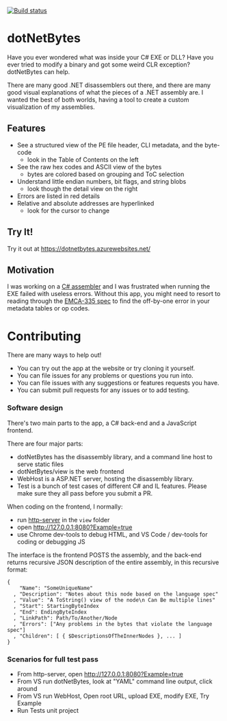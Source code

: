 [![Build status](https://ci.appveyor.com/api/projects/status/4ejfir3fhv80rhjv/branch/master?svg=true)](https://ci.appveyor.com/project/darthwalsh/dotnetbytes/branch/master)


dotNetBytes
===========

Have you ever wondered what was inside your C# EXE or DLL? Have you ever tried to modify a binary and got some weird CLR exception? dotNetBytes can help.

There are many good .NET disassemblers out there, and there are many good visual explanations of what the pieces of a .NET assembly are. I wanted the best of both worlds, having a tool to create a custom visualization of my assemblies.

Features
--------
- See a structured view of the PE file header, CLI metadata, and the byte-code
  - look in the Table of Contents on the left
- See the raw hex codes and ASCII view of the bytes
  - bytes are colored based on grouping and ToC selection
- Understand little endian numbers, bit flags, and string blobs
  - look though the detail view on the right
- Errors are listed in red details
- Relative and absolute addresses are hyperlinked
  - look for the cursor to change

Try It!
-------

Try it out at https://dotnetbytes.azurewebsites.net/

Motivation
----------

I was working on a [C# assembler](https://github.com/darthwalsh/bootstrappingCIL) and I was frustrated when running the EXE failed with useless errors. Without this app, you might need to resort to reading through the [EMCA-335 spec](http://www.ecma-international.org/publications/files/ECMA-ST/ECMA-335.pdf) to find the off-by-one error in your metadata tables or op codes.

Contributing
============

There are many ways to help out!
- You can try out the app at the website or try cloning it yourself.
- You can file issues for any problems or questions you run into.
- You can file issues with any suggestions or features requests you have.
- You can submit pull requests for any issues or to add testing.

### Software design

There's two main parts to the app, a C# back-end and a JavaScript frontend.

There are four major parts:
 - dotNetBytes has the disassembly library, and a command line host to serve static files
 - dotNetBytes/view is the web frontend
 - WebHost is a ASP.NET server, hosting the disassembly library.
 - Test is a bunch of test cases of different C# and IL features. Please make sure they all pass before you submit a PR.

When coding on the frontend, I normally:
 - run [http-server](https://www.npmjs.com/package/http-server) in the `view` folder
 - open http://127.0.0.1:8080?Example=true
 - use Chrome dev-tools to debug HTML, and VS Code / dev-tools for coding or debugging JS

The interface is the frontend POSTS the assembly, and the back-end returns recursive JSON description of the entire assembly, in this recursive format:

	{
        "Name": "SomeUniqueName"
	  , "Description": "Notes about this node based on the language spec"
	  , "Value": "A ToString() view of the node\n Can Be multiple lines"
	  , "Start": StartingByteIndex
	  , "End": EndingByteIndex
	  , "LinkPath": Path/To/Another/Node
	  , "Errors": ["Any problems in the bytes that violate the language spec"]
	  , "Children": [ { $DescriptionsOfTheInnerNodes }, ... ]
    }

### Scenarios for full test pass
- From http-server, open http://127.0.0.1:8080?Example=true
- From VS run dotNetBytes, look at "YAML" command line output, click around
- From VS run WebHost, Open root URL, upload EXE, modify EXE, Try Example
- Run Tests unit project